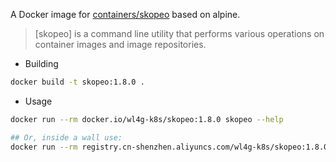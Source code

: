 A Docker image for [containers/skopeo](https://github.com/containers/skopeo) based on alpine.

> [skopeo] is a command line utility that performs various operations on container images and image repositories.

- Building

```bash
docker build -t skopeo:1.8.0 .
```

- Usage

```bash
docker run --rm docker.io/wl4g-k8s/skopeo:1.8.0 skopeo --help

## Or, inside a wall use:
docker run --rm registry.cn-shenzhen.aliyuncs.com/wl4g-k8s/skopeo:1.8.0 skopeo --help
```

